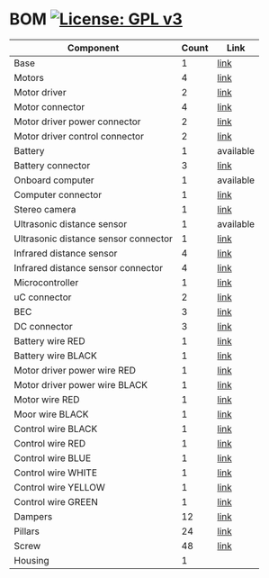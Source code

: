 # BOM [![License: GPL v3](https://img.shields.io/badge/license-GPL%20v3.0-brightgreen.svg)](https://www.gnu.org/licenses/gpl-3.0) 
| Component                      | Count | Link |
| ------------------------------ | ----- | ---- |
| Base                           | 1     | [link](https://www.aliexpress.com/item/Official-smarian-silvr-Metal-Panel-Frame-Bracket-for-Robot-Tank-Car-Chassis-Caterpillar-Crawler-DIY/32803123039.html) |
| Motors                         | 4     | [link](https://www.aliexpress.com/item/-/32868908087.html) |
| Motor driver                   | 2     | [link](https://www.aliexpress.com/item/33014074753.html) |
| Motor connector                | 4     | [link](https://ru.aliexpress.com/item/32778228293.html) |
| Motor driver power connector   | 2     | [link](https://ru.aliexpress.com/item/32778228293.html) |
| Motor driver control connector | 2     | [link](https://ru.aliexpress.com/item/32821624093.html)     |
| Battery                        | 1     | available |
| Battery connector              | 3     | [link](https://ru.aliexpress.com/item/32907897144.html) |
| Onboard computer               | 1     | available |
| Computer connector             | 1     | [link](https://ru.aliexpress.com/item/32821624093.html) |
| Stereo camera                  | 1     | [link](https://www.aliexpress.com/item/-/32846604545.html) |
| Ultrasonic distance sensor     | 1     | available |
| Ultrasonic distance sensor connector | 1 | [link](https://ru.aliexpress.com/item/32821624093.html) |
| Infrared distance sensor       | 4     | [link](https://ru.aliexpress.com/item/32952079917.html?spm=a2g0o.productlist.0.0.6807629bFWup79&algo_pvid=ac0914a0-887a-423f-a2af-423af64a3e73&algo_expid=ac0914a0-887a-423f-a2af-423af64a3e73-8&btsid=63d300ea-2e59-4dae-8ac4-0b43db44f7f2&ws_ab_test=searchweb0_0,searchweb201602_2,searchweb201603_53) |
| Infrared distance sensor connector | 4 | [link](https://ru.aliexpress.com/item/32821624093.html) |
| Microcontroller                | 1     | [link](https://ru.aliexpress.com/item/33026507726.html) |
| uC connector                   | 2     | [link](http://elgrad.pro/gnezdo-pbd-22-(2-11)) |
| BEC                            | 3     | [link](https://ru.aliexpress.com/item/32979998758.html) |
| DC connector                   | 3     | [link](https://ru.aliexpress.com/item/32778228293.html) |
| Battery wire RED               | 1     | [link](https://www.li-force.ru/shop/view/mednyj-provod-v-silikonovoj-izolacii-ul3135-13awg-krasnyj) |
| Battery wire BLACK             | 1     | [link](https://www.li-force.ru/shop/view/13awg-25-mm-mednyj-provod-v-silikonovoj-izolacii-chernii-ul3135) |
| Motor driver power wire RED    | 1     | [link](https://www.li-force.ru/shop/view/mednyj-provod-v-silikonovoj-izolacii-ul3122-22awg-krasnyj) |
| Motor driver power wire BLACK  | 1     | [link](https://www.li-force.ru/shop/view/mednyj-provod-v-silikonovoj-izolacii-ul3122-22awg-cernyj) |
| Motor wire RED                 | 1     | [link](https://www.li-force.ru/shop/view/mednyj-provod-v-silikonovoj-izolacii-ul3122-22awg-krasnyj) |
| Moor  wire BLACK               | 1     | [link](https://www.li-force.ru/shop/view/mednyj-provod-v-silikonovoj-izolacii-ul3122-22awg-cernyj) |
| Control wire BLACK             | 1     | [link](https://www.li-force.ru/shop/view/mednyj-provod-v-silikonovoj-izolacii-ul3122-28awg-cernyj) |
| Control wire RED               | 1     | [link](https://www.li-force.ru/shop/view/mednyj-provod-v-silikonovoj-izolacii-ul3135-28awg-krasnyj) |
| Control wire BLUE              | 1     | [link](https://www.li-force.ru/shop/view/mednyj-provod-v-silikonovoj-izolacii-ul3122-28awg-sinij) |
| Control wire WHITE             | 1     | [link](https://www.li-force.ru/shop/view/mednyj-provod-v-silikonovoj-izolacii-ul3122-28awg-belyj) |
| Control wire YELLOW            | 1     | [link](https://www.li-force.ru/shop/view/mednyj-provod-v-silikonovoj-izolacii-ul3122-28awg-zeltyj) |
| Control wire GREEN             | 1     | [link](https://www.li-force.ru/shop/view/mednyj-provod-v-silikonovoj-izolacii-ul3122-28awg-zelenyj) |
| Dampers                        | 12    | [link](https://www.aliexpress.com/item/32829634447.html) |
| Pillars                        | 24    | [link](https://ru.aliexpress.com/item/32869985662.html) |
| Screw                          | 48    | [link](https://ru.aliexpress.com/item/32388474009.html) |
| Housing                        | 1     |      |